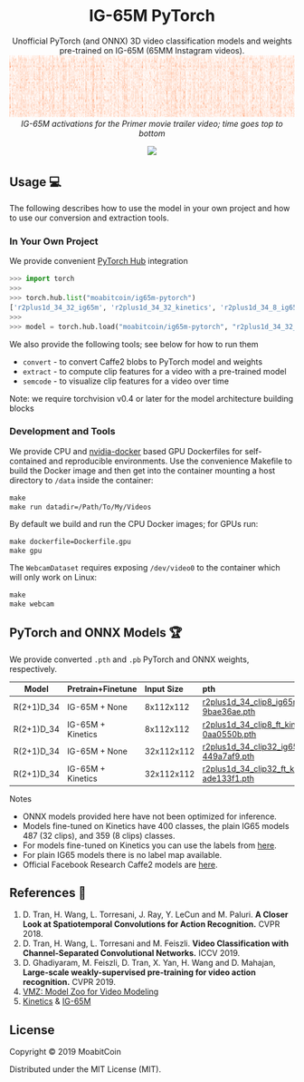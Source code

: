 <h1 align='center'>IG-65M PyTorch</h1>

<p align=center>
  Unofficial PyTorch (and ONNX) 3D video classification models and weights pre-trained on IG-65M (65MM Instagram videos).

  <img src="assets/primer.png" alt="IG-65M activations for the Primer movie trailer video; time goes top to bottom" />
  <i>IG-65M activations for the Primer movie trailer video; time goes top to bottom</i>
</p>

<p align="center"><a href="https://travis-ci.org/moabitcoin/ig65m-pytorch"><img src="https://travis-ci.org/moabitcoin/ig65m-pytorch.svg?branch=master" /></a></p>


## Usage :computer:

The following describes how to use the model in your own project and how to use our conversion and extraction tools.

### In Your Own Project

We provide convenient [PyTorch Hub](https://pytorch.org/docs/stable/hub.html) integration

```python
>>> import torch
>>>
>>> torch.hub.list("moabitcoin/ig65m-pytorch")
['r2plus1d_34_32_ig65m', 'r2plus1d_34_32_kinetics', 'r2plus1d_34_8_ig65m', 'r2plus1d_34_8_kinetics']
>>>
>>> model = torch.hub.load("moabitcoin/ig65m-pytorch", "r2plus1d_34_32_ig65m", num_classes=359, pretrained=True)
```

We also provide the following tools; see below for how to run them
- `convert` - to convert Caffe2 blobs to PyTorch model and weights
- `extract` - to compute clip features for a video with a pre-trained model
- `semcode` - to visualize clip features for a video over time

Note: we require torchvision v0.4 or later for the model architecture building blocks


### Development and Tools

We provide CPU and [nvidia-docker](https://github.com/NVIDIA/nvidia-docker) based GPU Dockerfiles for self-contained and reproducible environments.
Use the convenience Makefile to build the Docker image and then get into the container mounting a host directory to `/data` inside the container:

```
make
make run datadir=/Path/To/My/Videos
```

By default we build and run the CPU Docker images; for GPUs run:

```
make dockerfile=Dockerfile.gpu
make gpu
```

The `WebcamDataset` requires exposing `/dev/video0` to the container which will only work on Linux:

```
make
make webcam
```


## PyTorch and ONNX Models :trophy:

We provide converted `.pth` and `.pb` PyTorch and ONNX weights, respectively.


| Model         | Pretrain\+Finetune       | Input Size | pth                                            | onnx                                       | caffe2                                                            |
|---------------|:-------------------------|:-----------|:-----------------------------------------------|:-------------------------------------------|:------------------------------------------------------------------|
|  R(2+1)D_34   | IG-65M + None            |  8x112x112 | [r2plus1d_34_clip8_ig65m_from_scratch-9bae36ae.pth](https://github.com/moabitcoin/ig65m-pytorch/releases/download/v1.0.0/r2plus1d_34_clip8_ig65m_from_scratch-9bae36ae.pth)           | [r2plus1d_34_clip8_ig65m_from_scratch-748ab053.pb](https://github.com/moabitcoin/ig65m-pytorch/releases/download/v1.0.0/r2plus1d_34_clip8_ig65m_from_scratch-748ab053.pb)           | [r2plus1d_34_clip8_ig65m_from_scratch.pkl](https://www.dropbox.com/s/6xwyu1az6oy4ts7/r2plus1d_34_clip8_ig65m_from_scratch_f79708462.pkl)               |
|  R(2+1)D_34   | IG-65M + Kinetics        |  8x112x112 | [r2plus1d_34_clip8_ft_kinetics_from_ig65m-0aa0550b.pth](https://github.com/moabitcoin/ig65m-pytorch/releases/download/v1.0.0/r2plus1d_34_clip8_ft_kinetics_from_ig65m-0aa0550b.pth)   | [r2plus1d_34_clip8_ft_kinetics_from_ig65m-625d61b3.pb](https://github.com/moabitcoin/ig65m-pytorch/releases/download/v1.0.0/r2plus1d_34_clip8_ft_kinetics_from_ig65m-625d61b3.pb)   | [r2plus1d_34_clip8_ft_kinetics_from_ig65m.pkl](https://www.dropbox.com/s/p81twy88kwrrcop/r2plus1d_34_clip8_ft_kinetics_from_ig65m_%20f128022400.pkl)   |
|  R(2+1)D_34   | IG-65M + None            | 32x112x112 | [r2plus1d_34_clip32_ig65m_from_scratch-449a7af9.pth](https://github.com/moabitcoin/ig65m-pytorch/releases/download/v1.0.0/r2plus1d_34_clip32_ig65m_from_scratch-449a7af9.pth)         | [r2plus1d_34_clip32_ig65m_from_scratch-e304d648.pb](https://github.com/moabitcoin/ig65m-pytorch/releases/download/v1.0.0/r2plus1d_34_clip32_ig65m_from_scratch-e304d648.pb)         | [r2plus1d_34_clip32_ig65m_from_scratch.pkl](https://www.dropbox.com/s/eimo232tqw8mwi9/r2plus1d_34_clip32_ig65m_from_scratch_f102649996.pkl)            |
|  R(2+1)D_34   | IG-65M + Kinetics        | 32x112x112 | [r2plus1d_34_clip32_ft_kinetics_from_ig65m-ade133f1.pth](https://github.com/moabitcoin/ig65m-pytorch/releases/download/v1.0.0/r2plus1d_34_clip32_ft_kinetics_from_ig65m-ade133f1.pth) | [r2plus1d_34_clip32_ft_kinetics_from_ig65m-10f4c3bf.pb](https://github.com/moabitcoin/ig65m-pytorch/releases/download/v1.0.0/r2plus1d_34_clip32_ft_kinetics_from_ig65m-10f4c3bf.pb) | [r2plus1d_34_clip32_ft_kinetics_from_ig65m.pkl](https://www.dropbox.com/s/z41ff7vs0bzf6b8/r2plus1d_34_clip32_ft_kinetics_from_ig65m_%20f106169681.pkl) |

Notes
- ONNX models provided here have not been optimized for inference.
- Models fine-tuned on Kinetics have 400 classes, the plain IG65 models 487 (32 clips), and 359 (8 clips) classes.
- For models fine-tuned on Kinetics you can use the labels from [here](https://github.com/Showmax/kinetics-downloader/blob/68bd8bc3b9e30da83db9e34cb7d867dcda705cb4/resources/classes.json).
- For plain IG65 models there is no label map available.
- Official Facebook Research Caffe2 models are [here](https://github.com/facebookresearch/vmz).


## References :book:

1. D. Tran, H. Wang, L. Torresani, J. Ray, Y. LeCun and M. Paluri. **A Closer Look at Spatiotemporal Convolutions for Action Recognition.** CVPR 2018.
2. D. Tran, H. Wang, L. Torresani and M. Feiszli. **Video Classification with Channel-Separated Convolutional Networks.** ICCV 2019.
3. D. Ghadiyaram, M. Feiszli, D. Tran, X. Yan, H. Wang and D. Mahajan, **Large-scale weakly-supervised pre-training for video action recognition.** CVPR 2019.
4. [VMZ: Model Zoo for Video Modeling](https://github.com/facebookresearch/vmz)
5. [Kinetics](https://arxiv.org/abs/1705.06950) & [IG-65M](https://arxiv.org/abs/1905.00561)


## License

Copyright © 2019 MoabitCoin

Distributed under the MIT License (MIT).
